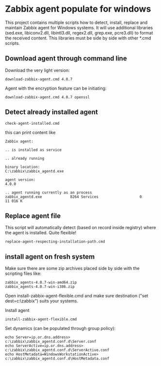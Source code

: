 # Zabbix agent populate for windows

This project contains multiple scripts how to detect, install, replace and maintain Zabbix agent for Windows systems. It will use additional libraries (sed.exe, libiconv2.dll, libintl3.dll, regex2.dll, grep.exe, pcre3.dll) to format the received content. This libraries must be side by side with other *.cmd scripts.

## Download agent through command line

Download the very light version:
```
download-zabbix-agent.cmd 4.0.7
```

Agent with the encryption feature can be initiating:
```
download-zabbix-agent.cmd 4.0.7 openssl
```

## Detect already installed agent
```
check-agent-installed.cmd
```
this can print content like
```
Zabbix agent:

.. is installed as service

.. already running

binary location:
C:\zabbix\zabbix_agentd.exe

agent version:
4.0.0

.. agent running currently as an process
zabbix_agentd.exe             8264 Services                   0     11 016 K
```

## Replace agent file
This script will automatically detect (based on record inside registry) where the agent is installed. Quite flexible!

```
replace-agent-respecting-installation-path.cmd
```

## install agent on fresh system

Make sure there are some zip archives placed side by side with the scripting files like:
```
zabbix_agents-4.0.7-win-amd64.zip
zabbix_agents-4.0.7-win-i386.zip
```

Open install-zabbix-agent-flexible.cmd and make sure destination ("set dest=c:\zabbix") suits your systems.

Install agent
```
install-zabbix-agent-flexible.cmd
```

Set dynamics (can be populated through group policy):
```
echo Server=ip.or.dns.address> c:\zabbix\zabbix_agentd.conf.d\Server.conf
echo ServerActive=ip.or.dns.address> c:\zabbix\zabbix_agentd.conf.d\ServerActive.conf
echo HostMetadata=WindowsWorkstationActive> c:\zabbix\zabbix_agentd.conf.d\HostMetadata.conf

```

